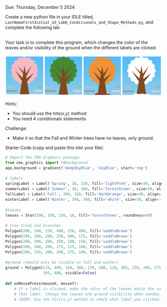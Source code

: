 Due: Thursday, December 5 2024

Create a new python file in your IDLE titled, `LastNameFirstInitial_U3_Lab6_Conditionals_and_Shape_Methods.py`, and complete the following lab:<br><br>

Your task is to complete this program, which changes the color of the leaves and/or visibility of the ground when the different labels are clicked.<br><br>
<img src="https://github.com/MrJSwotinsky/AP_Computer_Science_Principles/blob/main/Resources/Lab6.png" width="600px"><br>

Hints: <br>
- You should use the hits(x,y) method
- You need 4 conditionals statements

Challenge: <br>
- Make it so that the Fall and Winter trees have no leaves, only ground.

Starter Code (copy and paste this into your file): <br>

```python
# Import the CMU Graphics package:
from cmu_graphics import *#background
app.background = gradient('deepSkyBlue', 'skyBlue', start='top')

# labels
springLabel = Label('Spring', 10, 320, fill='lightPink', size=30, align='left')
summerLabel = Label('Summer', 10, 360, fill='forestGreen', size=30, align='left')
fallLabel = Label('Fall', 390, 320, fill='darkOrange', size=30, align='right')
winterLabel = Label('Winter', 390, 360, fill='white', size=30, align='right')

#leaves
leaves = Star(200, 150, 150, 16, fill='forestGreen', roundness=90)

# tree trunk and branches
Polygon(200, 100, 150, 400, 250, 400, fill='saddleBrown')
Polygon(200, 300, 200, 250, 300, 175, fill='saddleBrown')
Polygon(200, 300, 200, 250, 100, 150, fill='saddleBrown')
Polygon(200, 200, 200, 175, 125, 100, fill='saddleBrown')
Polygon(200, 250, 200, 200, 275, 100, fill='saddleBrown')

#ground (should only be visible in fall and winter)
ground = Polygon(115, 400, 140, 380, 170, 390, 210, 385, 235, 390, 275, 390,
                 295, 400, visible=False)

def onMousePress(mouseX, mouseY):
    # If a label is clicked, make the color of the leaves match the color of
    # that label. Change the leaves and ground visibility when needed.
    # (HINT: Use the hits(x,y) method to check what label you clicked.)
